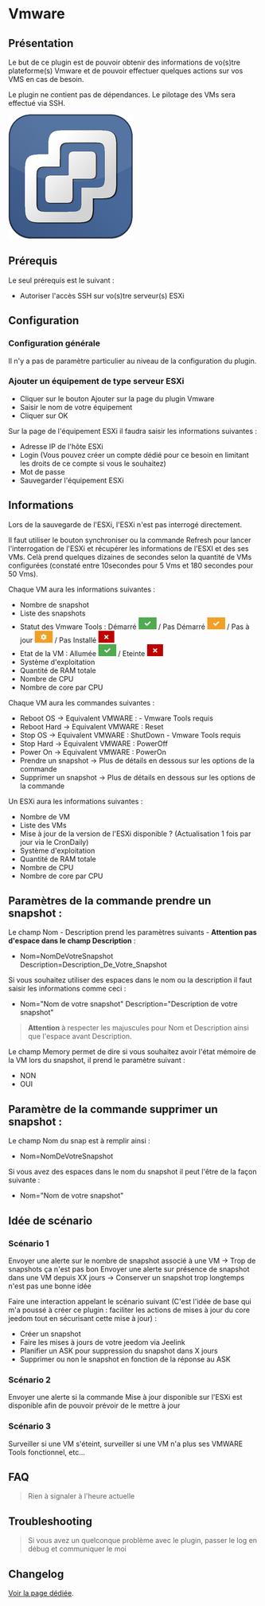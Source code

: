 # Vmware

## Présentation

Le but de ce plugin est de pouvoir obtenir des informations de vo(s)tre plateforme(s) Vmware et de pouvoir effectuer quelques actions sur vos VMS en cas de besoin.

Le plugin ne contient pas de dépendances.
Le pilotage des VMs sera effectué via SSH. 

![introduction01](../../images/vmware/vmware_icon.png)


## Prérequis 

Le seul prérequis est le suivant : 
* Autoriser l'accès SSH sur vo(s)tre serveur(s) ESXi


## Configuration

### Configuration générale

Il n'y a pas de paramètre particulier au niveau de la configuration du plugin.

### Ajouter un équipement de type serveur ESXi

* Cliquer sur le bouton Ajouter sur la page du plugin Vmware
* Saisir le nom de votre équipement
* Cliquer sur OK

Sur la page de l'équipement ESXi il faudra saisir les informations suivantes :

* Adresse IP de l'hôte ESXi
* Login  (Vous pouvez créer un compte dédié pour ce besoin en limitant les droits de ce compte si vous le souhaitez)
* Mot de passe
* Sauvegarder l'équipement ESXi


## Informations

Lors de la sauvegarde de l'ESXi, l'ESXi n'est pas interrogé directement.

Il faut utiliser le bouton synchroniser ou la commande Refresh pour lancer l'interrogation de l'ESXi et récupérer les informations de l'ESXI et des ses VMs. Celà prend quelques dizaines de secondes selon la quantité de VMs configurées (constaté entre 10secondes pour 5 Vms  et 180 secondes pour 50 Vms).

Chaque VM aura les informations suivantes :
* Nombre de snapshot
* Liste des snapshots
* Statut des Vmware Tools : Démarré ![introduction01](../../images/vmware/coche_verte.png) / Pas Démarré ![introduction01](../../images/vmware/coche_orange.png) / Pas à jour ![introduction01](../../images/vmware/roue_crantee_orange.png) / Pas Installé ![introduction01](../../images/vmware/croix_rouge.png)
* Etat de la VM : Allumée ![introduction01](../../images/vmware/coche_verte.png) / Eteinte ![introduction01](../../images/vmware/croix_rouge.png)
* Système d'exploitation
* Quantité de RAM totale
* Nombre de CPU
* Nombre de core par CPU


Chaque VM aura les commandes suivantes :
* Reboot OS -> Equivalent VMWARE : -  Vmware Tools requis
* Reboot Hard -> Equivalent VMWARE : Reset
* Stop OS -> Equivalent VMWARE : ShutDown - Vmware Tools requis
* Stop Hard -> Equivalent VMWARE : PowerOff
* Power On -> Equivalent VMWARE : PowerOn
* Prendre un snapshot -> Plus de détails en dessous sur les options de la commande
* Supprimer un snapshot -> Plus de détails en dessous sur les options de la commande

Un ESXi aura les informations suivantes : 
* Nombre de VM
* Liste des VMs
* Mise à jour de la version de l'ESXi disponible ? (Actualisation 1 fois par jour via le CronDaily)
* Système d'exploitation
* Quantité de RAM totale
* Nombre de CPU
* Nombre de core par CPU


## Paramètres de la commande prendre un snapshot :

Le champ Nom - Description prend les paramètres suivants - **Attention pas d'espace dans le champ Description** :
* Nom=NomDeVotreSnapshot Description=Description_De_Votre_Snapshot


Si vous souhaitez utiliser des espaces dans le nom ou la description il faut saisir les informations comme ceci :
* Nom="Nom de votre snapshot" Description="Description de votre snapshot"

> **Attention** à respecter les majuscules pour Nom et Description ainsi que l'espace avant Description.


Le champ Memory permet de dire si vous souhaitez avoir l'état mémoire de la VM lors du snapshot, il prend le paramètre suivant :
* NON
* OUI

## Paramètre de la commande supprimer un snapshot :
Le champ Nom du snap est à remplir ainsi :
* Nom=NomDeVotreSnapshot

Si vous avez des espaces dans le nom du snapshot il peut l'être de la façon suivante : 
* Nom="Nom de votre snapshot"

## Idée de scénario

### Scénario 1
Envoyer une alerte sur le nombre de snapshot associé à une VM -> Trop de snapshots ça n'est pas bon
Envoyer une alerte sur présence de snapshot dans une VM depuis XX jours -> Conserver un snapshot trop longtemps n'est pas une bonne idée

Faire une interaction appelant le scénario suivant (C'est l'idée de base qui m'a poussé à créer ce plugin : faciliter les actions de mises à jour du core jeedom tout en sécurisant cette mise à jour) :
* Créer un snapshot
* Faire les mises à jours de votre jeedom via Jeelink
* Planifier un ASK pour suppression du snapshot dans X jours
* Supprimer ou non le snapshot en fonction de la réponse au ASK

### Scénario 2
Envoyer une alerte si la commande Mise à jour disponible sur l'ESXi est disponible afin de pouvoir prévoir de le mettre à jour

### Scénario 3 
Surveiller si une VM s'éteint, surveiller si une VM n'a plus ses VMWARE Tools fonctionnel, etc...


## FAQ

> Rien à signaler à l'heure actuelle


## Troubleshooting

> Si vous avez un quelconque problème avec le plugin, passer le log en débug et communiquer le moi


## Changelog

[Voir la page dédiée](changelog.md).
